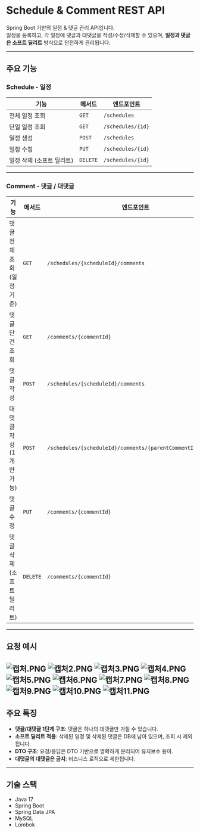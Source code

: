 #  Schedule &  Comment REST API

Spring Boot 기반의 일정 & 댓글 관리 API입니다.  
일정을 등록하고, 각 일정에 댓글과 대댓글을 작성/수정/삭제할 수 있으며, **일정과 댓글은 소프트 딜리트** 방식으로 안전하게 관리됩니다.

---

##  주요 기능

###  Schedule - 일정

| 기능 | 메서드 | 엔드포인트 |
|------|--------|------------|
|  전체 일정 조회 | `GET` | `/schedules` |
|  단일 일정 조회 | `GET` | `/schedules/{id}` |
|  일정 생성 | `POST` | `/schedules` |
|  일정 수정 | `PUT` | `/schedules/{id}` |
|  일정 삭제 (소프트 딜리트) | `DELETE` | `/schedules/{id}` |

---

###  Comment - 댓글 / 대댓글

| 기능               | 메서드 | 엔드포인트 |
|------------------|--------|------------|
| 댓글 전체 조회 (일정 기준) | `GET` | `/schedules/{scheduleId}/comments` |
| 댓글 단건 조회 | `GET` | `/comments/{commentId}` |
| 댓글 작성            | `POST` | `/schedules/{scheduleId}/comments` |
| 대댓글 작성 (1개만 가능)  | `POST` | `/schedules/{scheduleId}/comments/{parentCommentId}/replies` |
| 댓글 수정            | `PUT` | `/comments/{commentId}` |
| 댓글 삭제 (소프트 딜리트)  | `DELETE` | `/comments/{commentId}` |

---

##  요청 예시
![캡처.PNG](../image/%EC%BA%A1%EC%B2%98.PNG)
![캡처2.PNG](../image/%EC%BA%A1%EC%B2%982.PNG)
![캡처3.PNG](../image/%EC%BA%A1%EC%B2%983.PNG)
![캡처4.PNG](../image/%EC%BA%A1%EC%B2%984.PNG)
![캡처5.PNG](../image/%EC%BA%A1%EC%B2%985.PNG)
![캡처6.PNG](../image/%EC%BA%A1%EC%B2%986.PNG)
![캡처7.PNG](../image/%EC%BA%A1%EC%B2%987.PNG)
![캡처8.PNG](../image/%EC%BA%A1%EC%B2%988.PNG)
![캡처9.PNG](../image/%EC%BA%A1%EC%B2%989.PNG)
![캡처10.PNG](../image/%EC%BA%A1%EC%B2%9810.PNG)
![캡처11.PNG](../image/%EC%BA%A1%EC%B2%9811.PNG)
---

##  주요 특징

-  **댓글/대댓글 1단계 구조**: 댓글은 하나의 대댓글만 가질 수 있습니다.
-  **소프트 딜리트 적용**: 삭제된 일정 및 삭제된 댓글은 DB에 남아 있으며, 조회 시 제외됩니다.
-  **DTO 구조**: 요청/응답은 DTO 기반으로 명확하게 분리되어 유지보수 용이.
-  **대댓글의 대댓글은 금지**: 비즈니스 로직으로 제한됩니다.

---

##  기술 스택

- Java 17
- Spring Boot
- Spring Data JPA
- MySQL
- Lombok

